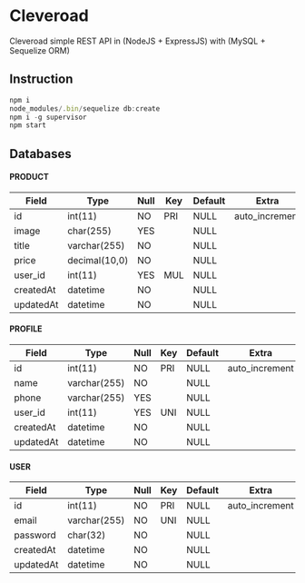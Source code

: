 # Cleveroad
Cleveroad simple REST API in (NodeJS + ExpressJS) with (MySQL + Sequelize ORM)

## Instruction

```javascript
npm i
node_modules/.bin/sequelize db:create
npm i -g supervisor
npm start
```

## Databases


#### PRODUCT                                                           

| Field     | Type          | Null | Key | Default | Extra          |
| --------- | ------------- | ---- | --- | ------- | -------------- | 
| id        | int(11)       | NO   | PRI | NULL    | auto_increment |
| image     | char(255)     | YES  |     | NULL    |                |
| title     | varchar(255)  | NO   |     | NULL    |                |
| price     | decimal(10,0) | NO   |     | NULL    |                |
| user_id   | int(11)       | YES  | MUL | NULL    |                |
| createdAt | datetime      | NO   |     | NULL    |                |
| updatedAt | datetime      | NO   |     | NULL    |                |


#### PROFILE                                                          

| Field     | Type         | Null | Key | Default | Extra          |
| --------- | ------------ | ---- | --- | ------- | ---------------| 
| id        | int(11)      | NO   | PRI | NULL    | auto_increment |
| name      | varchar(255) | NO   |     | NULL    |                |
| phone     | varchar(255) | YES  |     | NULL    |                |
| user_id   | int(11)      | YES  | UNI | NULL    |                |
| createdAt | datetime     | NO   |     | NULL    |                |
| updatedAt | datetime     | NO   |     | NULL    |                |


#### USER                                                             

| Field     | Type         | Null | Key | Default | Extra          |
| --------- | ------------ | ---- | --- | ------- | ---------------| 
| id        | int(11)      | NO   | PRI | NULL    | auto_increment |
| email     | varchar(255) | NO   | UNI | NULL    |                |
| password  | char(32)     | NO   |     | NULL    |                |
| createdAt | datetime     | NO   |     | NULL    |                |
| updatedAt | datetime     | NO   |     | NULL    |                |
